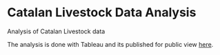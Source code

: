 # Catalan Livestock Data Analysis

Analysis of Catalan Livestock data

The analysis is done with Tableau and its published for public view [here](https://public.tableau.com/shared/3XQNDZSW8?:display_count=n&:origin=viz_share_link).
